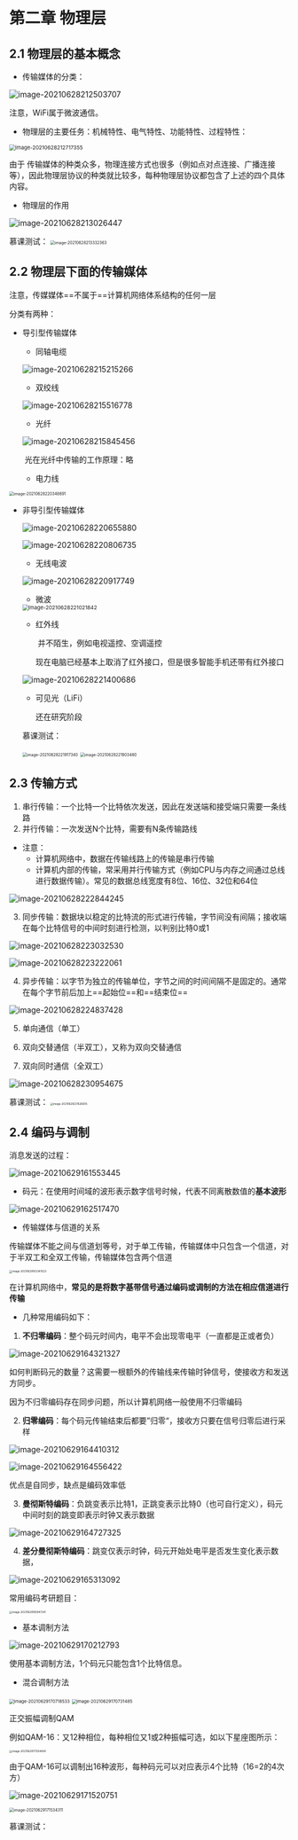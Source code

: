 # 第二章 物理层

## 2.1 物理层的基本概念

- 传输媒体的分类：

![image-20210628212503707](images/image-20210628212503707.png)

注意，WiFi属于微波通信。

- 物理层的主要任务：机械特性、电气特性、功能特性、过程特性：

<img src="images/image-20210628212717355.png" alt="image-20210628212717355" style="zoom: 67%;" />

由于 传输媒体的种类众多，物理连接方式也很多（例如点对点连接、广播连接等），因此物理层协议的种类就比较多，每种物理层协议都包含了上述的四个具体内容。

- 物理层的作用

![image-20210628213026447](images/image-20210628213026447.png)

慕课测试：
<img src="images/image-20210628213332363.png" alt="image-20210628213332363" style="zoom: 50%;" />

## 2.2 物理层下面的传输媒体

注意，传媒媒体==不属于==计算机网络体系结构的任何一层

分类有两种：

- 导引型传输媒体

  - 同轴电缆

  ![image-20210628215215266](images/image-20210628215215266.png)

  - 双绞线

  ![image-20210628215516778](images/image-20210628215516778.png)

  - 光纤

  ![image-20210628215845456](images/image-20210628215845456.png)

  ​				光在光纤中传输的工作原理：略

  - 电力线

<img src="images/image-20210628220346691.png" alt="image-20210628220346691" style="zoom:50%;" />

- 非导引型传输媒体

  ![image-20210628220655880](images/image-20210628220655880.png)

  ![image-20210628220806735](images/image-20210628220806735.png)

  - 无线电波

  ![image-20210628220917749](images/image-20210628220917749.png)

  - 微波

  <img src="images/image-20210628221021842.png" alt="image-20210628221021842" style="zoom:67%;" />

  - 红外线

    ​	并不陌生，例如电视遥控、空调遥控

    ​	现在电脑已经基本上取消了红外接口，但是很多智能手机还带有红外接口

  ![image-20210628221400686](images/image-20210628221400686.png)

  - 可见光（LiFi）

    还在研究阶段

  慕课测试：

  <img src="images/image-20210628221917340.png" alt="image-20210628221917340" style="zoom: 50%;" />

  <img src="images/image-20210628221903480.png" alt="image-20210628221903480" style="zoom:50%;" />

## 2.3 传输方式

1. 串行传输：一个比特一个比特依次发送，因此在发送端和接受端只需要一条线路
2. 并行传输：一次发送N个比特，需要有N条传输路线

- 注意：
  - 计算机网络中，数据在传输线路上的传输是串行传输
  - 计算机内部的传输，常采用并行传输方式（例如CPU与内存之间通过总线进行数据传输）。常见的数据总线宽度有8位、16位、32位和64位

![image-20210628222844245](images/image-20210628222844245.png)

3. 同步传输：数据块以稳定的比特流的形式进行传输，字节间没有间隔；接收端在每个比特信号的中间时刻进行检测，以判别比特0或1

![image-20210628223032530](images/image-20210628223032530.png)

![image-20210628223222061](images/image-20210628223222061.png)

4. 异步传输：以字节为独立的传输单位，字节之间的时间间隔不是固定的。通常在每个字节前后加上==起始位==和==结束位==

![image-20210628224837428](images/image-20210628224837428.png)

5. 单向通信（单工）
6. 双向交替通信（半双工），又称为双向交替通信

7. 双向同时通信（全双工）

![image-20210628230954675](images/image-20210628230954675.png)

慕课测试：
<img src="images/image-20210628231526605.png" alt="image-20210628231526605" style="zoom:33%;" />

## 2.4 编码与调制

消息发送的过程：

![image-20210629161553445](images/image-20210629161553445.png)

- 码元：在使用时间域的波形表示数字信号时候，代表不同离散数值的**基本波形**

![image-20210629162517470](images/image-20210629162517470.png)

- 传输媒体与信道的关系

传输媒体不能之间与信道划等号，对于单工传输，传输媒体中只包含一个信道，对于半双工和全双工传输，传输媒体包含两个信道

<img src="images/image-20210629163347623.png" alt="image-20210629163347623" style="zoom:33%;" />

在计算机网络中，**常见的是将数字基带信号通过编码或调制的方法在相应信道进行传输**

- 几种常用编码如下：

1. **不归零编码**：整个码元时间内，电平不会出现零电平（一直都是正或者负）

![image-20210629164321327](images/image-20210629164321327.png)

如何判断码元的数量？这需要一根额外的传输线来传输时钟信号，使接收方和发送方同步。

因为不归零编码存在同步问题，所以计算机网络一般使用不归零编码

2. **归零编码**：每个码元传输结束后都要”归零“，接收方只要在信号归零后进行采样

![image-20210629164410312](images/image-20210629164410312.png)

![image-20210629164556422](images/image-20210629164556422.png)

优点是自同步，缺点是编码效率低

3. **曼彻斯特编码**：负跳变表示比特1，正跳变表示比特0（也可自行定义），码元中间时刻的跳变即表示时钟又表示数据

![image-20210629164727325](images/image-20210629164727325.png)

4. **差分曼彻斯特编码**：跳变仅表示时钟，码元开始处电平是否发生变化表示数据，

![image-20210629165313092](images/image-20210629165313092.png)

常用编码考研题目：

<img src="images/image-20210629165947241.png" alt="image-20210629165947241" style="zoom:33%;" />

- 基本调制方法

![image-20210629170212793](images/image-20210629170212793.png)

使用基本调制方法，1个码元只能包含1个比特信息。

- 混合调制方法

<img src="images/image-20210629170718533.png" alt="image-20210629170718533" style="zoom:55%;" />

<img src="images/image-20210629170731485.png" alt="image-20210629170731485" style="zoom:55%;" />

正交振幅调制QAM

​		例如QAM-16：又12种相位，每种相位又1或2种振幅可选，如以下星座图所示：

<img src="images/image-20210629171204640.png" alt="image-20210629171204640" style="zoom:33%;" />

由于QAM-16可以调制出16种波形，每种码元可以对应表示4个比特（16=2的4次方）

![image-20210629171520751](images/image-20210629171520751.png)

<img src="images/image-20210629171534311.png" alt="image-20210629171534311" style="zoom:50%;" />

慕课测试：
